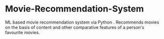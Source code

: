 # Movie-Recommendation-System
ML based movie recommendation system via Python . Recommends movies on the basis of content and other comparative features of a person's favourite movies.
